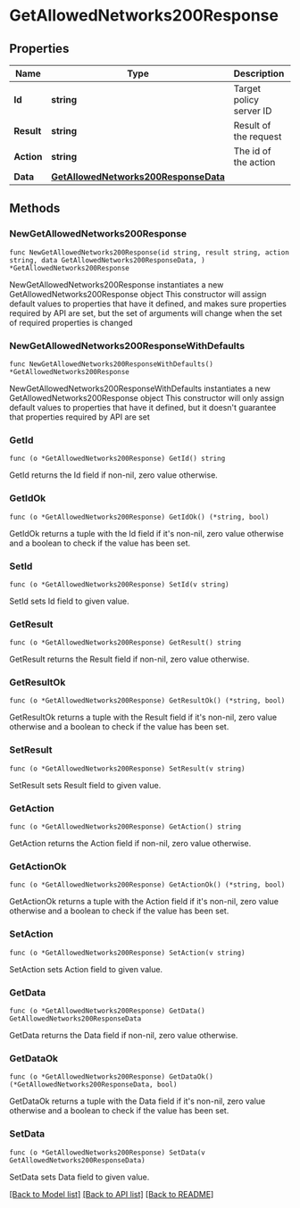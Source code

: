 # GetAllowedNetworks200Response

## Properties

Name | Type | Description | Notes
------------ | ------------- | ------------- | -------------
**Id** | **string** | Target policy server ID | 
**Result** | **string** | Result of the request | 
**Action** | **string** | The id of the action | 
**Data** | [**GetAllowedNetworks200ResponseData**](GetAllowedNetworks200ResponseData.md) |  | 

## Methods

### NewGetAllowedNetworks200Response

`func NewGetAllowedNetworks200Response(id string, result string, action string, data GetAllowedNetworks200ResponseData, ) *GetAllowedNetworks200Response`

NewGetAllowedNetworks200Response instantiates a new GetAllowedNetworks200Response object
This constructor will assign default values to properties that have it defined,
and makes sure properties required by API are set, but the set of arguments
will change when the set of required properties is changed

### NewGetAllowedNetworks200ResponseWithDefaults

`func NewGetAllowedNetworks200ResponseWithDefaults() *GetAllowedNetworks200Response`

NewGetAllowedNetworks200ResponseWithDefaults instantiates a new GetAllowedNetworks200Response object
This constructor will only assign default values to properties that have it defined,
but it doesn't guarantee that properties required by API are set

### GetId

`func (o *GetAllowedNetworks200Response) GetId() string`

GetId returns the Id field if non-nil, zero value otherwise.

### GetIdOk

`func (o *GetAllowedNetworks200Response) GetIdOk() (*string, bool)`

GetIdOk returns a tuple with the Id field if it's non-nil, zero value otherwise
and a boolean to check if the value has been set.

### SetId

`func (o *GetAllowedNetworks200Response) SetId(v string)`

SetId sets Id field to given value.


### GetResult

`func (o *GetAllowedNetworks200Response) GetResult() string`

GetResult returns the Result field if non-nil, zero value otherwise.

### GetResultOk

`func (o *GetAllowedNetworks200Response) GetResultOk() (*string, bool)`

GetResultOk returns a tuple with the Result field if it's non-nil, zero value otherwise
and a boolean to check if the value has been set.

### SetResult

`func (o *GetAllowedNetworks200Response) SetResult(v string)`

SetResult sets Result field to given value.


### GetAction

`func (o *GetAllowedNetworks200Response) GetAction() string`

GetAction returns the Action field if non-nil, zero value otherwise.

### GetActionOk

`func (o *GetAllowedNetworks200Response) GetActionOk() (*string, bool)`

GetActionOk returns a tuple with the Action field if it's non-nil, zero value otherwise
and a boolean to check if the value has been set.

### SetAction

`func (o *GetAllowedNetworks200Response) SetAction(v string)`

SetAction sets Action field to given value.


### GetData

`func (o *GetAllowedNetworks200Response) GetData() GetAllowedNetworks200ResponseData`

GetData returns the Data field if non-nil, zero value otherwise.

### GetDataOk

`func (o *GetAllowedNetworks200Response) GetDataOk() (*GetAllowedNetworks200ResponseData, bool)`

GetDataOk returns a tuple with the Data field if it's non-nil, zero value otherwise
and a boolean to check if the value has been set.

### SetData

`func (o *GetAllowedNetworks200Response) SetData(v GetAllowedNetworks200ResponseData)`

SetData sets Data field to given value.



[[Back to Model list]](../README.md#documentation-for-models) [[Back to API list]](../README.md#documentation-for-api-endpoints) [[Back to README]](../README.md)


